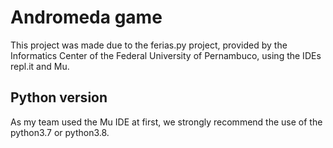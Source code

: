 # Andromeda game
This project was made due to the ferias.py project, provided by the Informatics Center of the Federal University of Pernambuco, using the IDEs repl.it and Mu.

## Python version
As my team used the Mu IDE at first, we strongly recommend the use of the python3.7 or python3.8.
